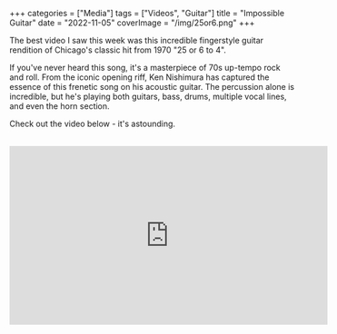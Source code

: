 +++
categories = ["Media"]
tags = ["Videos", "Guitar"]
title = "Impossible Guitar"
date = "2022-11-05"
coverImage = "/img/25or6.png"
+++

The best video I saw this week was this incredible fingerstyle guitar rendition of Chicago's classic hit from 1970 "25 or 6 to 4".

<!--more-->

If you've never heard this song, it's a masterpiece of 70s up-tempo rock and roll.  From the iconic opening riff, Ken Nishimura has captured the essence of this frenetic song on his acoustic guitar. The percussion alone is incredible, but he's playing both guitars, bass, drums, multiple vocal lines, and even the horn section.

Check out the video below - it's astounding.

<br>

<iframe width="560" height="315" src="https://www.youtube.com/embed/e8W2KoooUzg" title="YouTube video player" frameborder="0" allow="accelerometer; autoplay; clipboard-write; encrypted-media; gyroscope; picture-in-picture" allowfullscreen></iframe>
